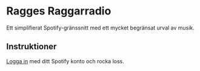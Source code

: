 # Ragges Raggarradio

Ett simplifierat Spotify-gränssnitt med ett mycket begränsat urval av musik.

## Instruktioner

[Logga in](https://raggeradio.azurewebsites.net/) med ditt Spotify konto och rocka loss.
